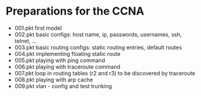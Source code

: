 # Preparations for the CCNA

- 001.pkt first model
- 002.pkt basic configs: host name, ip, passwords, usernames, ssh, telnet, ...
- 003.pkt basic routing configs: static routing entries, default routes
- 004.pkt implementing floating static route
- 005.pkt playing with ping command
- 006.pkt playing with traceroute command
- 007.pkt loop in routing tables (r2 and r3) to be discovered by traceroute
- 008.pkt playing with arp cache
- 009.pkt vlan - config and test trunking
